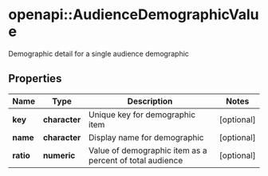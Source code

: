 # openapi::AudienceDemographicValue

Demographic detail for a single audience demographic

## Properties
Name | Type | Description | Notes
------------ | ------------- | ------------- | -------------
**key** | **character** | Unique key for demographic item | [optional] 
**name** | **character** | Display name for demographic | [optional] 
**ratio** | **numeric** | Value of demographic item as a percent of total audience | [optional] 



